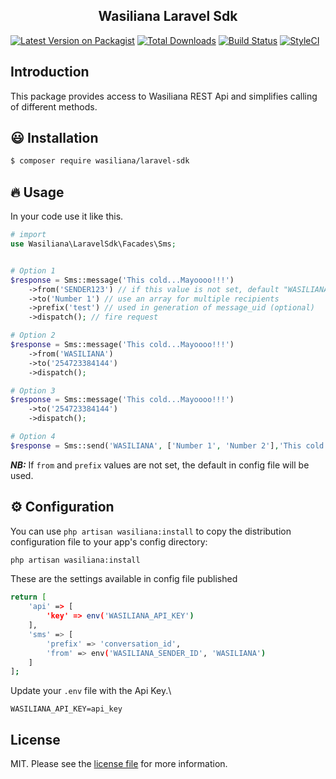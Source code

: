 <h2 align="center">
    Wasiliana Laravel Sdk
</h2>

<p align="center">

[![Latest Version on Packagist][ico-version]][link-packagist]
[![Total Downloads][ico-downloads]][link-downloads]
[![Build Status][ico-travis]][link-travis]
[![StyleCI][ico-styleci]][link-styleci]

</p>

## Introduction

This package provides access to Wasiliana REST Api and simplifies calling of different methods.

## :smiley: Installation

```bash
$ composer require wasiliana/laravel-sdk
```

## :fire: Usage

In your code use it like this.

```php
# import
use Wasiliana\LaravelSdk\Facades\Sms;


# Option 1
$response = Sms::message('This cold...Mayoooo!!!')
    ->from('SENDER123') // if this value is not set, default "WASILIANA" is used as sender (optional)
    ->to('Number 1') // use an array for multiple recipients
    ->prefix('test') // used in generation of message_uid (optional)
    ->dispatch(); // fire request

# Option 2
$response = Sms::message('This cold...Mayoooo!!!')
    ->from('WASILIANA')
    ->to('254723384144')
    ->dispatch();

# Option 3
$response = Sms::message('This cold...Mayoooo!!!')
    ->to('254723384144')
    ->dispatch();

# Option 4
$response = Sms::send('WASILIANA', ['Number 1', 'Number 2'],'This cold...Mayoooo!!!', 'test');
```

***NB:*** If `from` and `prefix` values are not set, the default in config file will be used.

## :gear: Configuration

You can use `php artisan wasiliana:install` to copy the distribution configuration file to your app's config directory:

```bash
php artisan wasiliana:install
```

These are the settings available in config file published

```bash
return [
    'api' => [
        'key' => env('WASILIANA_API_KEY')
    ],
    'sms' => [
        'prefix' => 'conversation_id',
        'from' => env('WASILIANA_SENDER_ID', 'WASILIANA')
    ]
];
```

Update your `.env` file with the Api Key.\


```dotenv
WASILIANA_API_KEY=api_key
```

## License

MIT. Please see the [license file](license.md) for more information.

[ico-version]: https://img.shields.io/packagist/v/wasiliana/laravel-sdk.svg?style=flat-square
[ico-downloads]: https://img.shields.io/packagist/dt/wasiliana/laravel-sdk.svg?style=flat-square
[ico-travis]: https://img.shields.io/travis/wasiliana/laravel-sdk/master.svg?style=flat-square
[ico-styleci]: https://styleci.io/repos/12345678/shield
[link-packagist]: https://packagist.org/packages/wasiliana/laravel-sdk
[link-downloads]: https://packagist.org/packages/wasiliana/laravel-sdk
[link-travis]: https://travis-ci.org/wasiliana/laravel-sdk
[link-styleci]: https://styleci.io/repos/12345678
[link-author]: https://github.com/wasiliana
[link-contributors]: ../../contributors
